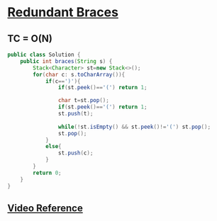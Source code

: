 # **[Redundant Braces](https://www.interviewbit.com/problems/redundant-braces/)**
## **TC = O(N)**
```java
public class Solution {
    public int braces(String s) {
        Stack<Character> st=new Stack<>();
        for(char c: s.toCharArray()){
            if(c==')'){
                if(st.peek()=='(') return 1;

                char t=st.pop();
                if(st.peek()=='(') return 1;
                st.push(t);
                
                while(!st.isEmpty() && st.peek()!='(') st.pop();
                st.pop();
            }
            else{
                st.push(c);
            }
        }
        return 0;
    }
}
```
## **[Video Reference](https://youtu.be/aMPXhEdpXFA)**
